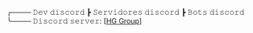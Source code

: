 ╭──── 𝙳𝚎𝚟 𝚍𝚒𝚜𝚌𝚘𝚛𝚍
┣ 𝚂𝚎𝚛𝚟𝚒𝚍𝚘𝚛𝚎𝚜 𝚍𝚒𝚜𝚌𝚘𝚛𝚍
┣ 𝙱𝚘𝚝𝚜 𝚍𝚒𝚜𝚌𝚘𝚛𝚍
╰──── 𝙳𝚒𝚜𝚌𝚘𝚛𝚍 𝚜𝚎𝚛𝚟𝚎𝚛: [[HG Group](https://discord.gg/x6gmnMhV2A)]

<!---
foourFUUN/foourFUUN is a ✨ special ✨ repository because its `README.md` (this file) appears on your GitHub profile.
You can click the Preview link to take a look at your changes.
--->

